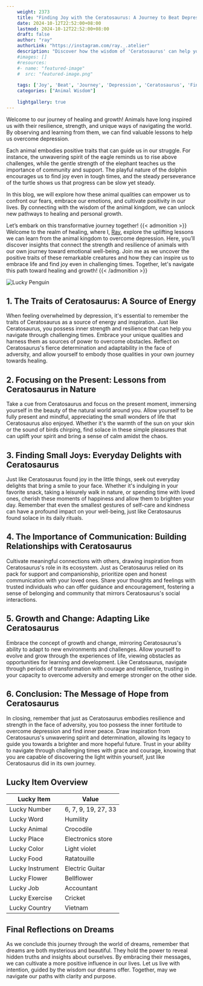 ```yaml
---
    weight: 2373
    title: "Finding Joy with the Ceratosaurus: A Journey to Beat Depression"  # Assuming 'title' column exists
    date: 2024-10-12T22:52:00+08:00
    lastmod: 2024-10-12T22:52:00+08:00
    draft: false
    author: "ray"
    authorLink: "https://instagram.com/ray._.atelier"
    description: "Discover how the wisdom of 'Ceratosaurus' can help you overcome depression and find joy in your life journey."
    #images: []
    #resources:
    #- name: "featured-image"
    #  src: "featured-image.png"
    
    tags: ['Joy', 'Beat', 'Journey', 'Depression', 'Ceratosaurus', 'Finding']
    categories: ["Animal Wisdom"]
    
    lightgallery: true
---
```

    
Welcome to our journey of healing and growth! Animals have long inspired us with their resilience, strength, and unique ways of navigating the world. By observing and learning from them, we can find valuable lessons to help us overcome depression.

Each animal embodies positive traits that can guide us in our struggle. For instance, the unwavering spirit of the eagle reminds us to rise above challenges, while the gentle strength of the elephant teaches us the importance of community and support. The playful nature of the dolphin encourages us to find joy even in tough times, and the steady perseverance of the turtle shows us that progress can be slow yet steady.

In this blog, we will explore how these animal qualities can empower us to confront our fears, embrace our emotions, and cultivate positivity in our lives. By connecting with the wisdom of the animal kingdom, we can unlock new pathways to healing and personal growth.

Let’s embark on this transformative journey together!
{{< admonition >}}
Welcome to the realm of healing, where I, [Ray](https://instagram.com/ray._.atelier), explore the uplifting lessons we can learn from the animal kingdom to overcome depression. Here, you’ll discover insights that connect the strength and resilience of animals with our own journey toward emotional well-being. Join me as we uncover the positive traits of these remarkable creatures and how they can inspire us to embrace life and find joy even in challenging times. Together, let's navigate this path toward healing and growth!
{{< /admonition >}}

![Lucky Penguin](https://cdn.pixabay.com/photo/2024/09/07/02/34/penguins-9028827_1280.jpg "Lucky Penguin")

## 1. The Traits of Ceratosaurus: A Source of Energy
When feeling overwhelmed by depression, it's essential to remember the traits of Ceratosaurus as a source of energy and inspiration. Just like Ceratosaurus, you possess inner strength and resilience that can help you navigate through challenging times. Embrace your unique qualities and harness them as sources of power to overcome obstacles. Reflect on Ceratosaurus's fierce determination and adaptability in the face of adversity, and allow yourself to embody those qualities in your own journey towards healing.

## 2. Focusing on the Present: Lessons from Ceratosaurus in Nature
Take a cue from Ceratosaurus and focus on the present moment, immersing yourself in the beauty of the natural world around you. Allow yourself to be fully present and mindful, appreciating the small wonders of life that Ceratosaurus also enjoyed. Whether it's the warmth of the sun on your skin or the sound of birds chirping, find solace in these simple pleasures that can uplift your spirit and bring a sense of calm amidst the chaos.

## 3. Finding Small Joys: Everyday Delights with Ceratosaurus
Just like Ceratosaurus found joy in the little things, seek out everyday delights that bring a smile to your face. Whether it's indulging in your favorite snack, taking a leisurely walk in nature, or spending time with loved ones, cherish these moments of happiness and allow them to brighten your day. Remember that even the smallest gestures of self-care and kindness can have a profound impact on your well-being, just like Ceratosaurus found solace in its daily rituals.

## 4. The Importance of Communication: Building Relationships with Ceratosaurus
Cultivate meaningful connections with others, drawing inspiration from Ceratosaurus's role in its ecosystem. Just as Ceratosaurus relied on its pack for support and companionship, prioritize open and honest communication with your loved ones. Share your thoughts and feelings with trusted individuals who can offer guidance and encouragement, fostering a sense of belonging and community that mirrors Ceratosaurus's social interactions.

## 5. Growth and Change: Adapting Like Ceratosaurus
Embrace the concept of growth and change, mirroring Ceratosaurus's ability to adapt to new environments and challenges. Allow yourself to evolve and grow through the experiences of life, viewing obstacles as opportunities for learning and development. Like Ceratosaurus, navigate through periods of transformation with courage and resilience, trusting in your capacity to overcome adversity and emerge stronger on the other side.

## 6. Conclusion: The Message of Hope from Ceratosaurus
In closing, remember that just as Ceratosaurus embodies resilience and strength in the face of adversity, you too possess the inner fortitude to overcome depression and find inner peace. Draw inspiration from Ceratosaurus's unwavering spirit and determination, allowing its legacy to guide you towards a brighter and more hopeful future. Trust in your ability to navigate through challenging times with grace and courage, knowing that you are capable of discovering the light within yourself, just like Ceratosaurus did in its own journey.


## Lucky Item Overview
| Lucky Item          | Value              |
|---------------|--------------------|
| Lucky Number        | 6, 7, 9, 19, 27, 33  |
| Lucky Word          | Humility |
| Lucky Animal        | Crocodile |
| Lucky Place         | Electronics store     |
| Lucky Color         | Light violet     |
| Lucky Food          | Ratatouille      |
| Lucky Instrument    | Electric Guitar |
| Lucky Flower        | Bellflower    |
| Lucky Job           | Accountant       |
| Lucky Exercise      | Cricket  |
| Lucky Country       | Vietnam    |


##  Final Reflections on Dreams

As we conclude this journey through the world of dreams, remember that dreams are both mysterious and beautiful. They hold the power to reveal hidden truths and insights about ourselves. By embracing their messages, we can cultivate a more positive influence in our lives. Let us live with intention, guided by the wisdom our dreams offer. Together, may we navigate our paths with clarity and purpose.
